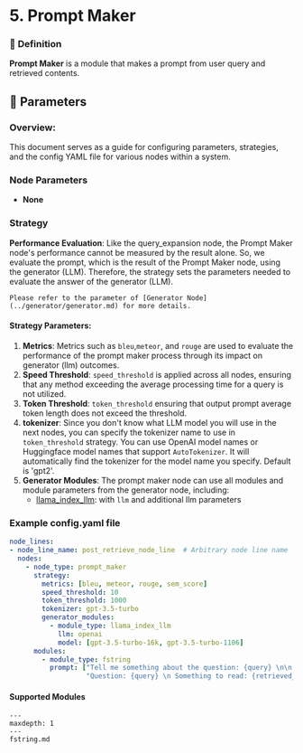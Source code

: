 # 5. Prompt Maker

### 🔎 **Definition**
**Prompt Maker** is a module that makes a prompt from user query and retrieved contents.

## 🔢 **Parameters**
### **Overview**:
This document serves as a guide for configuring parameters, strategies, and the config YAML file for various nodes within a system.
### **Node Parameters**
- **None** 
### **Strategy**
**Performance Evaluation**: Like the query_expansion node, the Prompt Maker node's performance cannot be measured by the result alone. 
So, we evaluate the prompt, which is the result of the Prompt Maker node, using the generator (LLM). 
Therefore, the strategy sets the parameters needed to evaluate the answer of the generator (LLM).
```{tip}
Please refer to the parameter of [Generator Node](../generator/generator.md) for more details.
```

#### **Strategy Parameters**:

1. **Metrics**: Metrics such as `bleu`,`meteor`, and `rouge` are used to evaluate the performance of the prompt maker process through its impact on generator (llm) outcomes.
2. **Speed Threshold**: `speed_threshold` is applied across all nodes, ensuring that any method exceeding the average processing time for a query is not utilized.
3. **Token Threshold**: `token_threshold` ensuring that output prompt average token length does not exceed the
   threshold.
4. **tokenizer**: Since you don't know what LLM model you will use in the next nodes, you can specify the tokenizer name
   to use in `token_threshold` strategy.
   You can use OpenAI model names or Huggingface model names that support `AutoTokenizer`.
   It will automatically find the tokenizer for the model name you specify.
   Default is 'gpt2'.
5. **Generator Modules**: The prompt maker node can use all modules and module parameters from the generator node,
   including:
   - [llama_index_llm](../generator/llama_index_llm.md): with `llm` and additional llm parameters

### Example config.yaml file
```yaml
node_lines:
- node_line_name: post_retrieve_node_line  # Arbitrary node line name
  nodes:
    - node_type: prompt_maker
      strategy:
        metrics: [bleu, meteor, rouge, sem_score]
        speed_threshold: 10
        token_threshold: 1000
        tokenizer: gpt-3.5-turbo
        generator_modules:
          - module_type: llama_index_llm
            llm: openai
            model: [gpt-3.5-turbo-16k, gpt-3.5-turbo-1106]
      modules:
        - module_type: fstring
          prompt: ["Tell me something about the question: {query} \n\n {retrieved_contents}",
                   "Question: {query} \n Something to read: {retrieved_contents} \n What's your answer?"]
```


#### Supported Modules

```{toctree}
---
maxdepth: 1
---
fstring.md
```